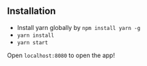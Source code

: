 
## Installation

*  Install yarn globally by `npm install yarn -g`
*  `yarn install`
*  `yarn start`

Open `localhost:8080` to open the app!

